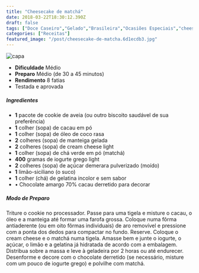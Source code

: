 ```yaml
---
title: "Cheesecake de matchá"
date: 2018-03-22T18:30:12.390Z
draft: false
tags: ["Doce Caseiro","Gelado","Brasileira","Ocasiões Especiais","cheesecake","Matchá","Sobremesa"]
categories: ["Receitas"]
featured_image: "/post/cheesecake-de-matcha.6d1ecdb3.jpg"
---
```


![capa](/post/cheesecake-de-matcha.6d1ecdb3.jpg)

*   **Dificuldade** Médio
*   **Preparo** Médio (de 30 a 45 minutos)
*   **Rendimento** 8 fatias
*   Testada e aprovada
    

##### Ingredientes

*   **1** pacote de cookie de aveia (ou outro biscoito saudável de sua preferência)
*   **1** colher (sopa) de cacau em pó
*   **1** colher (sopa) de óleo de coco rasa
*   **2** colheres (sopa) de manteiga gelada
*   **2** colheres (sopa) de cream cheese light
*   **1** colher (sopa) de chá verde em pó (matchá)
*   **400** gramas de iogurte grego light
*   **2** colheres (sopa) de açúcar demerara pulverizado (moído)
*   **1** limão-siciliano (o suco)
*   **1** colher (chá) de gelatina incolor e sem sabor
*   • Chocolate amargo 70% cacau derretido para decorar

##### Modo de Preparo

Triture o cookie no processador. Passe para uma tigela e misture o cacau, o óleo e a manteiga até formar uma farofa grossa. Coloque numa fôrma antiaderente (ou em oito fôrmas individuais) de aro removível e pressione com a ponta dos dedos para compactar no fundo. Reserve. Coloque o cream cheese e o matchá numa tigela. Amasse bem e junte o iogurte, o açúcar, o limão e a gelatina já hidratada de acordo com a embalagem. Distribua sobre a massa e leve à geladeira por 2 horas ou até endurecer. Desenforme e decore com o chocolate derretido (se necessário, misture com um pouco de iogurte grego) e polvilhe com matchá.

